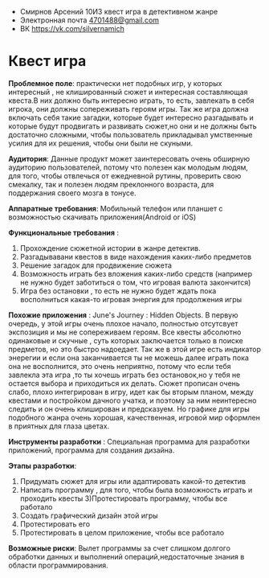 + Смирнов Арсений 10И3 квест игра в детективном жанре
+ Электронная почта 4701488@gmail.com
+ ВК https://vk.com/silvernamich

Квест игра 
 =========================              
 **Проблемное поле**: практически нет подобных игр, у которых интересный , не клишированный сюжет и интересная составляющая квеста.В них должно быть интересно играть, то есть, завлекать в себя игрока, они должны сопереживать героям игры. Так же игра должна включать себя такие загадки, которые будет интересно разгадывать и которые будут продвигать и развивать сюжет,но они и не должны быть достаточно сложными, чтобы пользователь прикладывал умственные усилия для их решения, чтобы они были не скуными.
 
 **Аудитория**: Данные продукт может заинтересовать очень обширную  аудиторию пользователей, потому что полезен как молодым людям, для того, чтобы отвлечься от ежедневной рутины, проверить свою смекалку, так и полезен людям преклонного возраста, для поддержания своего мозга в тонусе.
 
 **Аппаратные требования**: Мобильный телефон или планшет с возможностью  скачивать приложения(Android or iOS)
 
 **Функциональные требования** : 
 
 1) Прохождение сюжетной истории в жанре детектив.
 2) Разгадывавани квестов в виде нахождения каких-либо предметов 
 3) Решение загадок для продвижение сюжета
 4) Возможность играть без вложения каких-либо средств (например не нужно будет заботиться о том, что игровая валюта закончится)
 5) Игра без остановки , то есть не нужно будет ждать пока восполниться какая-то игровая энергия для продолжения игры
 
 **Похожие приложения** : June's Journey : Hidden Objects. В первую очередь, у этой игры очень плохое начало, полностью отсутсвует экспозиция и мы не сопереживаем героям. Все квесты абсолютно одинаковые и скучные , суть которых заключается только в поиске предметов, но это быстро надоедает. Так же в этой игре есть индикатор энерегии и если она заканчивается ты не можешь далее играть пока она не восполнится, это очень  неприятно, потому что если тебя завлекла эта игра ,то ты хочешь играть без остановок,но у тебя не остается выбора и приходиться их делать. Сюжет  прописан очень слабо, плохо интегрирован в игру, идет как бы вторым планом, между квестами и постройком дачного учатка, и поэтому за ним неинтересно следить и он очень клиширован и предсказуем. Но графике для игры подобного жанра очень хорошая, качественная, игровой мир оформлен в приятных для глаза цветах.
 
 **Инструменты разработки** :  Специальная программа для разработки приложений, программа для создания дизайна.
 
 **Этапы разработки**:
 1) Придумать сюжет для игры или адаптировать какой-то детектив
 2) Написать программу , для того, чтобы была возможность играть и проходить квесты
 3)Протестировать программу, чтобы все работало
 4) Создать графический дизайн этой игры
 5) Протестировать его
6) Протестировать в целом приложение, чтобы все работало

**Возможные риски**: Вылет программы за счет слишком долгого обработки данных и выполнений операций,недостаточные знания в области программирования.
